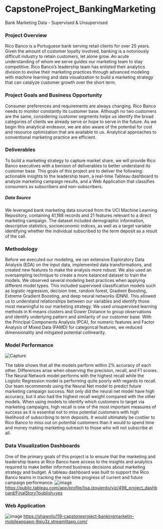 # CapstoneProject_BankingMarketing
Bank Marketing Data - Supervised &amp; Unsupervised

### Project Overview
Rico Banco is a Portuguese bank serving retail clients for over 25 years. Given
the amount of customer loyalty involved, banking is a notoriously difficult
industry to retain customers, let alone grow. An acute understanding of whom
we serve guides our marketing team to stay competitive. Rico Banco’s
leadership team has enlisted their analytics division to evolve their marketing
practices through advanced modeling with machine learning and data
visualization to build a marketing strategy that can catalyze customer growth
over the short term.

### Project Goals and Business Opportunity
Consumer preferences and requirements are always changing. Rico Banco
needs to monitor constantly its customer base. Although no two customers are
the same, considering customer segments helps us identify the broad
categories of clients we already serve or hope to serve in the future. As we begin
this analytical endeavor, we are also aware of the potential for cost and resource
optimization that are available to us. Analytical approaches to conventional
marketing practice are efficient.

### Deliverables
To build a marketing strategy to capture market share, we will provide Rico
Banco executives with a benison of deliverables to better understand its
customer base. This goals of this project are to deliver the following:
actionable insights to the leadership team, a real-time Tableau dashboard to
analyze marketing campaign results, and a Web Application that classifies
consumers as subscribers and non-subscribers.

##### Data Source
We leveraged bank marketing data sourced from the UCI Machine Learning
Repository, containing 41,188 records and 21 features relevant to a direct
marketing campaign. The dataset included demographic information,
descriptive statistics, socioeconomic indices, as well as a target variable
identifying whether the individual subscribed to the term deposit as a result of
the call.

### Methodology
Before we executed our modeling, we ran extensive Exploratory Data Analysis
(EDA) on the input data, implemented data transformations, and created new
features to make the analysis more robust. We also used an oversampling
technique to create a more balanced dataset to train the models.
We observed several modeling best practices when applying different model
types. This included supervised classification models such as logistic
regression, decision tree, random forest, Gradient Boosting, Extreme Gradient
Boosting, and deep neural networks (DNN). This allowed us to understand
relationships between our variables and identify those most meaningful to
our marketing strategy.
We used unsupervised learning methods in K-means clusters and Gower
Distance to group observations and identify underlying pattern and similarity
of our customer base. With the Principal Components Analysis (PCA), for
numeric features and Factor Analysis of Mixed Data (FAMD) for categorical
features, we reduced dimensionality and mitigated potential collinearity.

### Model Performance
![Capture](https://user-images.githubusercontent.com/43327902/185464003-1695e572-3d13-4e6d-89a0-db08bfb64637.PNG)

The table shows that all the models perform within 2% accuracy of each
other. Differences arise when observing the precision, recall, and F1 scores.
The Neural Network model performs with the highest recall while the Logistic
Regression model is performing quite poorly with regards to recall.
Our team recommends using the Neural Net model to predict future
marketing campaign success. Not only did the neural net model have high
accuracy, but it also had the highest recall weight compared with the other
models. When using models to identify which customers to target via
marketing campaigns, high recall is one of the most important measures of
success as it is essential not to miss potential customers with high likelihood
of subscribing to term deposits. It would ultimately be costlier to Rico Banco
to miss out on potential customers than it would to spend time and money
making marketing outreach to those who will not subscribe at all.

### Data Visualization Dashboards
One of the primary goals of this project is to ensure that the marketing and
leadership teams at Rico Banco have access to the insights and analytics
required to make better informed business decisions about marketing strategy
and budget. A tableau dashboard was built to support the Rico Banco teams in
tracking the real-time progress of current and future campaign performance.
![image](https://user-images.githubusercontent.com/43327902/185464191-cd21e985-8c23-4e71-85a8-cd6b73c35584.png)
https://public.tableau.com/app/profile/lisa.izquierdo/viz/498_project_dashboard/FinalStory?publish=yes

### Web Application
![image](https://user-images.githubusercontent.com/43327902/185464440-ed7064df-d2fb-4f06-b7b6-4670d7cbe84b.png)
https://shawnliu119-capstoneproject-bankingmarketin-mobileappapp-9qiu3z.streamlitapp.com/

